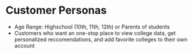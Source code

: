 # Customer Personas

- Age Range: Highschool (10th, 11th, 12th) or Parents of students
- Customers who want an one-stop place to view college data, get personalized reccomendations, and add favorite colleges to their own account